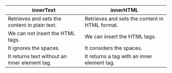 
|innerText | innerHTML|
|----------|----------|
| Retrieves and sets the content in plain text.|	Retrieves and sets the content in HTML format.|
| We can not insert the HTML tags.|	We can insert the HTML tags.|
| It ignores the spaces.|	It considers the spaces.|
| It returns text without an inner element tag.	|It returns a tag with an inner element tag.|
